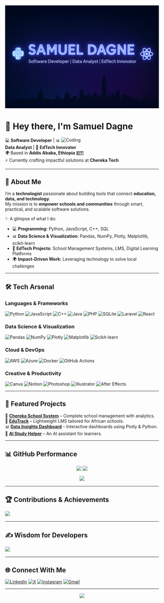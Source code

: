 <p align="center">
  <img src="banner.png" alt="Samuel Dagne Banner" style="max-width: 100%; height: "100";" width="850"/>
</p>

# 👋 Hey there, I'm Samuel Dagne  

<img align="right" alt="Coding" width="320" src="https://media.tenor.com/2uyENRmiUt0AAAAC/coding.gif">

💻 **Software Developer** | 📊 **Data Analyst** | 🚀 **EdTech Innovator**  
🌍 Based in **Addis Ababa, Ethiopia 🇪🇹**  
⚡ Currently crafting impactful solutions at **Chereka Tech**  

---

## 🌟 About Me  

I’m a **technologist** passionate about building tools that connect **education, data, and technology**.  
My mission is to **empower schools and communities** through smart, practical, and scalable software solutions.  

✨ A glimpse of what I do:  
- 💻 **Programming:** Python, JavaScript, C++, SQL  
- 📊 **Data Science & Visualization:** Pandas, NumPy, Plotly, Matplotlib, scikit-learn  
- 🏫 **EdTech Projects:** School Management Systems, LMS, Digital Learning Platforms  
- 🌍 **Impact-Driven Work:** Leveraging technology to solve local challenges  

---

## 🛠️ Tech Arsenal  

### **Languages & Frameworks**
![Python](https://img.shields.io/badge/Python-3670A0?style=for-the-badge&logo=python&logoColor=ffdd54)
![JavaScript](https://img.shields.io/badge/JavaScript-F7DF1E?style=for-the-badge&logo=javascript&logoColor=000)
![C++](https://img.shields.io/badge/C++-00599C?style=for-the-badge&logo=c%2B%2B&logoColor=white)
![Java](https://img.shields.io/badge/Java-ED8B00?style=for-the-badge&logo=openjdk&logoColor=white)
![PHP](https://img.shields.io/badge/PHP-777BB4?style=for-the-badge&logo=php&logoColor=white)
![SQLite](https://img.shields.io/badge/SQLite-07405e?style=for-the-badge&logo=sqlite&logoColor=white)
![Laravel](https://img.shields.io/badge/Laravel-FF2D20?style=for-the-badge&logo=laravel&logoColor=white)
![React](https://img.shields.io/badge/React-20232A?style=for-the-badge&logo=react&logoColor=61DAFB)

### **Data Science & Visualization**
![Pandas](https://img.shields.io/badge/Pandas-150458?style=for-the-badge&logo=pandas&logoColor=white)
![NumPy](https://img.shields.io/badge/NumPy-013243?style=for-the-badge&logo=numpy&logoColor=white)
![Plotly](https://img.shields.io/badge/Plotly-3F4F75?style=for-the-badge&logo=plotly&logoColor=white)
![Matplotlib](https://img.shields.io/badge/Matplotlib-ffffff?style=for-the-badge&logo=Matplotlib&logoColor=000)
![Scikit-learn](https://img.shields.io/badge/scikit--learn-F7931E?style=for-the-badge&logo=scikit-learn&logoColor=white)

### **Cloud & DevOps**
![AWS](https://img.shields.io/badge/AWS-FF9900?style=for-the-badge&logo=amazonaws&logoColor=white)
![Azure](https://img.shields.io/badge/Azure-0078D4?style=for-the-badge&logo=microsoftazure&logoColor=white)
![Docker](https://img.shields.io/badge/Docker-2496ED?style=for-the-badge&logo=docker&logoColor=white)
![GitHub Actions](https://img.shields.io/badge/GitHub_Actions-2088FF?style=for-the-badge&logo=github-actions&logoColor=white)

### **Creative & Productivity**
![Canva](https://img.shields.io/badge/Canva-00C4CC?style=for-the-badge&logo=Canva&logoColor=white)
![Notion](https://img.shields.io/badge/Notion-000000?style=for-the-badge&logo=notion&logoColor=white)
![Photoshop](https://img.shields.io/badge/Photoshop-31A8FF?style=for-the-badge&logo=adobephotoshop&logoColor=white)
![Illustrator](https://img.shields.io/badge/Illustrator-FF9A00?style=for-the-badge&logo=adobeillustrator&logoColor=white)
![After Effects](https://img.shields.io/badge/After_Effects-9999FF?style=for-the-badge&logo=adobeaftereffects&logoColor=white)

---

## 📂 Featured Projects  

🚀 [**Chereka School System**](#) – Complete school management with analytics.  
📘 [**EduTrack**](#) – Lightweight LMS tailored for African schools.  
📊 [**Data Insights Dashboard**](#) – Interactive dashboards using Plotly & Python.  
🤖 [**AI Study Helper**](#) – An AI assistant for learners.  

---

## 📊 GitHub Performance  

<p align="center">
  <img src="https://github-readme-stats.vercel.app/api?username=prof-sd1&show_icons=true&theme=tokyonight&hide_border=true&count_private=true" height="180"/>
  <img src="https://github-readme-stats.vercel.app/api/top-langs/?username=prof-sd1&layout=compact&theme=tokyonight&hide_border=true" height="180"/>
</p>

<p align="center">
  <img src="https://nirzak-streak-stats.vercel.app/?user=prof-sd1&theme=tokyonight&hide_border=true" height="170"/>
</p>

---

## 🏆 Contributions & Achievements  

![](https://github-contributor-stats.vercel.app/api?username=prof-sd1&limit=5&theme=tokyonight&combine_all_yearly_contributions=true)

---

## ✍️ Wisdom for Developers  

![](https://quotes-github-readme.vercel.app/api?type=horizontal&theme=gruvbox)

---

## 🌐 Connect With Me  

[![LinkedIn](https://img.shields.io/badge/LinkedIn-%230077B5.svg?style=for-the-badge&logo=linkedin&logoColor=white)](https://linkedin.com/in/samuel-dagne-230589262)
[![X](https://img.shields.io/badge/Twitter-black.svg?style=for-the-badge&logo=X&logoColor=white)](https://x.com/prof_sd567)
[![Instagram](https://img.shields.io/badge/Instagram-%23E4405F.svg?style=for-the-badge&logo=Instagram&logoColor=white)](https://instagram.com/samueldagne19)
[![Gmail](https://img.shields.io/badge/Email-D14836?style=for-the-badge&logo=gmail&logoColor=white)](mailto:samueldagne26@gmail.com)

---

<p align="center">
  <img src="https://visitcount.itsvg.in/api?id=prof-sd1&label=Profile%20Views&color=blueviolet&icon=2&pretty=true" />
</p>
